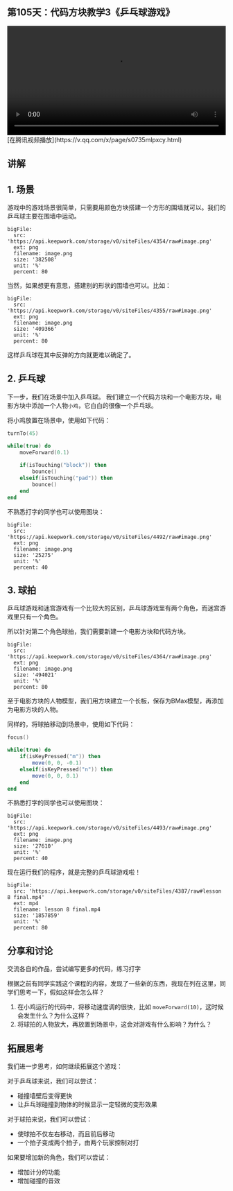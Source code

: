 ## 第105天：代码方块教学3《乒乓球游戏》

<video width="100%" controls controlslist="nodownload nofullscreen noremoteplayback" disablePictureInPicture>
  <source src="https://api.keepwork.com/ts-storage/siteFiles/18145/raw#1604220376157codeblock3_small.webm" type="video/webm">
  <source src="https://api.keepwork.com/ts-storage/siteFiles/18138/raw#1604203518194codeblock3_small.mp4" type="video/mp4" />
  你的浏览器不支持播放
</video>
<style>
video::-webkit-media-controls-fullscreen-button {
    display: none;
}
</style>
[在腾讯视频播放](https://v.qq.com/x/page/s0735mlpxcy.html)

 
## 讲解

## 1. 场景

游戏中的游戏场景很简单，只需要用颜色方块搭建一个方形的围墙就可以。我们的乒乓球主要在围墙中运动。
 
```@BigFile
bigFile:
  src: 'https://api.keepwork.com/storage/v0/siteFiles/4354/raw#image.png'
  ext: png
  filename: image.png
  size: '382508'
  unit: '%'
  percent: 80

```

当然，如果想更有意思，搭建别的形状的围墙也可以。比如：

```@BigFile
bigFile:
  src: 'https://api.keepwork.com/storage/v0/siteFiles/4355/raw#image.png'
  ext: png
  filename: image.png
  size: '409366'
  unit: '%'
  percent: 80

```

这样乒乓球在其中反弹的方向就更难以确定了。

## 2. 乒乓球

下一步，我们在场景中加入乒乓球。
我们建立一个代码方块和一个电影方块，电影方块中添加一个人物`小鸡`，它白白的很像一个乒乓球。

将小鸡放置在场景中，使用如下代码：

```lua
turnTo(45)

while(true) do
    moveForward(0.1)
    
    if(isTouching("block")) then
        bounce()
    elseif(isTouching("pad")) then
        bounce()
    end
end
```

不熟悉打字的同学也可以使用图块：

 
```@BigFile
bigFile:
  src: 'https://api.keepwork.com/storage/v0/siteFiles/4492/raw#image.png'
  ext: png
  filename: image.png
  size: '25275'
  unit: '%'
  percent: 40

```



## 3. 球拍

乒乓球游戏和迷宫游戏有一个比较大的区别，乒乓球游戏里有两个角色，而迷宫游戏里只有一个角色。

所以针对第二个角色球拍，我们需要新建一个电影方块和代码方块。
 
```@BigFile
bigFile:
  src: 'https://api.keepwork.com/storage/v0/siteFiles/4364/raw#image.png'
  ext: png
  filename: image.png
  size: '494021'
  unit: '%'
  percent: 80

```

至于电影方块的人物模型，我们用方块建立一个长板，保存为BMax模型，再添加为电影方块的人物。

同样的，将球拍移动到场景中，使用如下代码：


```lua
focus()

while(true) do
    if(isKeyPressed("m")) then
        move(0, 0, -0.1)
    elseif(isKeyPressed("n")) then
        move(0, 0, 0.1)
    end
end
```


不熟悉打字的同学也可以使用图块：


 
```@BigFile
bigFile:
  src: 'https://api.keepwork.com/storage/v0/siteFiles/4493/raw#image.png'
  ext: png
  filename: image.png
  size: '27610'
  unit: '%'
  percent: 40

```


现在运行我们的程序，就是完整的乒乓球游戏啦！

```@BigFile
bigFile:
  src: 'https://api.keepwork.com/storage/v0/siteFiles/4387/raw#lesson 8 final.mp4'
  ext: mp4
  filename: lesson 8 final.mp4
  size: '1857859'
  unit: '%'
  percent: 80

```


## 分享和讨论
交流各自的作品，尝试编写更多的代码，练习打字

根据之前有同学实践这个课程的内容，发现了一些新的东西，我现在列在这里，同学们思考一下，假如这样会怎么样？
1. 在小鸡运行的代码中，将移动速度调的很快，比如 `moveForward(10)`，这时候会发生什么？为什么这样？
2. 将球拍的人物放大，再放置到场景中，这会对游戏有什么影响？为什么？


## 拓展思考


我们进一步思考，如何继续拓展这个游戏：

对于乒乓球来说，我们可以尝试：
- 碰撞墙壁后变得更快
- 让乒乓球碰撞到物体的时候显示一定轻微的变形效果

对于球拍来说，我们可以尝试：
- 使球拍不仅左右移动，而且前后移动
- 一个拍子变成两个拍子，由两个玩家控制对打

如果要增加新的角色，我们可以尝试：
- 增加计分的功能
- 增加碰撞的音效